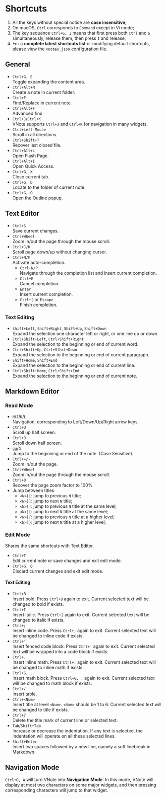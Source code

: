# Shortcuts
1. All the keys without special notice are **case insensitive**;
2. On macOS, `Ctrl` corresponds to `Command` except in Vi mode;
3. The key sequence `Ctrl+G, I` means that first press both `Ctrl` and `G` simultaneously, release them, then press `I` and release;
4. For a **complete latest shortcuts list** or modifying default shortcuts, please view the `vnotex.json` configuration file.

## General
- `Ctrl+G, E`  
Toggle expanding the content area.
- `Ctrl+Alt+N`  
Create a note in current folder.
- `Ctrl+F`  
Find/Replace in current note.
- `Ctrl+Alt+F`  
Advanced find.
- `Ctrl+J`/`Ctrl+K`  
VNote supports `Ctrl+J` and `Ctrl+K` for navigation in many widgets.
- `Ctrl+Left Mouse`  
Scroll in all directions.
- `Ctrl+Shift+T`  
Recover last closed file.
- `Ctrl+Alt+L`  
Open Flash Page.
- `Ctrl+Alt+I`  
Open Quick Access.
- `Ctrl+G, X`  
Close current tab.
- `Ctrl+G, D`  
Locate to the folder of current note.
- `Ctrl+G, O`  
Open the Outline popup.

## Text Editor
- `Ctrl+S`  
Save current changes.
- `Ctrl+Wheel`  
Zoom in/out the page through the mouse scroll.
- `Ctrl+J/K`  
Scroll page down/up without changing cursor.
- `Ctrl+N/P`  
Activate auto-completion.
    - `Ctrl+N/P`  
    Navigate through the completion list and insert current completion.
    - `Ctrl+E`  
    Cancel completion.
    - `Enter`  
    Insert current completion.
    - `Ctrl+[` or `Escape`  
    Finish completion.

### Text Editing
- `Shift+Left`, `Shift+Right`, `Shift+Up`, `Shift+Down`  
Expand the selection one character left or right, or one line up or down.
- `Ctrl+Shift+Left`, `Ctrl+Shift+Right`  
Expand the selection to the beginning or end of current word.
- `Ctrl+Shift+Up`, `Ctrl+Sfhit+Down`  
Expand the selection to the beginning or end of current paragraph.
- `Shift+Home`, `Shift+End`  
Expand the selection to the beginning or end of current line.
- `Ctrl+Shift+Home`, `Ctrl+Shift+End`  
Expand the selection to the beginning or end of current note.

## Markdown Editor
### Read Mode
- `H`/`J`/`K`/`L`  
Navigation, corresponding to Left/Down/Up/Right arrow keys.
- `Ctrl+U`  
Scroll up half screen.
- `Ctrl+D`  
Scroll down half screen.
- `gg`/`G`  
Jump to the beginning or end of the note. (Case Sensitive).
- `Ctrl+=/-`  
Zoom in/out the page.
- `Ctrl+Wheel`  
Zoom in/out the page through the mouse scroll.
- `Ctrl+0`  
Recover the page zoom factor to 100%.
- Jump between titles
    - `<N>[[`: jump to previous `N` title;
    - `<N>]]`: jump to next `N` title;
    - `<N>[]`: jump to previous `N` title at the same level;
    - `<N>][`: jump to next `N` title at the same level;
    - `<N>[{`: jump to previous `N` title at a higher level;
    - `<N>]}`: jump to next `N` title at a higher level;

### Edit Mode
Shares the same shortcuts with Text Editor.

- `Ctrl+T`  
Edit current note or save changes and exit edit mode.
- `Ctrl+G, Q`  
Discard current changes and exit edit mode.

#### Text Editing
- `Ctrl+B`  
Insert bold. Press `Ctrl+B` again to exit. Current selected text will be changed to bold if exists.
- `Ctrl+I`  
Insert italic. Press `Ctrl+I` again to exit. Current selected text will be changed to italic if exists.
- `Ctrl+;`  
Insert inline code. Press `Ctrl+;` again to exit. Current selected text will be changed to inline code if exists.
- `Ctrl+'`  
Insert fenced code block. Press `Ctrl+'` again to exit. Current selected text will be wrapped into a code block if exists.
- `Ctrl+.`  
Insert inline math. Press `Ctrl+.` again to exit. Current selected text will be changed to inline math if exists.
- `Ctrl+G, .`  
Insert math block. Press `Ctrl+G, .` again to exit. Current selected text will be changed to math block if exists.
- `Ctrl+/`  
Insert table.
- `Ctrl+<Num>`  
Insert title at level `<Num>`. `<Num>` should be 1 to 6. Current selected text will be changed to title if exists.
- `Ctrl+7`  
Delete the title mark of current line or selected text.
- `Tab`/`Shift+Tab`  
Increase or decrease the indentation. If any text is selected, the indentation will operate on all these selected lines.
- `Shift+Enter`  
Insert two spaces followed by a new line, namely a soft linebreak in Markdown.

## Navigation Mode
`Ctrl+G, W` will turn VNote into **Navigation Mode**. In this mode, VNote will display at most two characters on some major widgets, and then pressing corresponding characters will jump to that widget.
